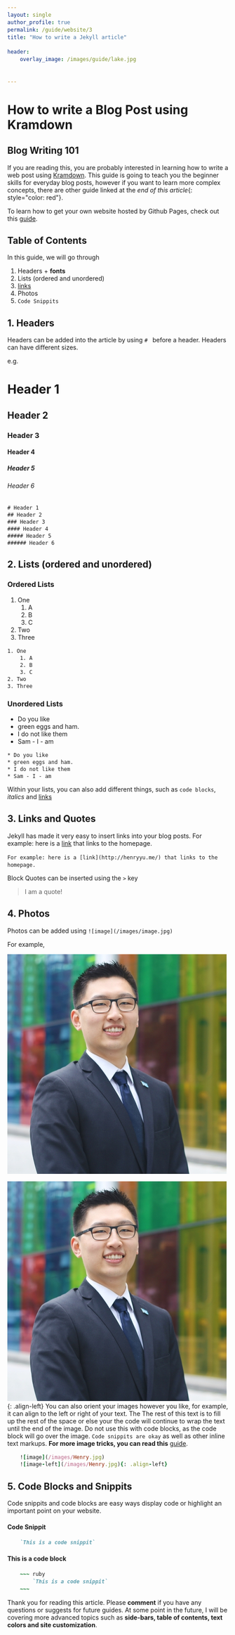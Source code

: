 ```yaml
---
layout: single
author_profile: true
permalink: /guide/website/3
title: "How to write a Jekyll article"

header:
    overlay_image: /images/guide/lake.jpg

    
---
```



# How to write a Blog Post using Kramdown 

## Blog Writing **101**

If you are reading this, you are probably interested in learning how to write a web post using [Kramdown](http://kramdown.gettalong.org/quickref.html#inline-attributes). This guide is going to teach you the beginner skills for everyday blog posts, however if you want to learn more complex concepts, there are other guide linked at the *end of this article*{: style="color: red"}. 


To learn how to get your own website hosted by Github Pages, check out this [guide](https://mmistakes.github.io/minimal-mistakes/docs/quick-start-guide/). 

## Table of Contents 
In this guide, we will go through 

1. Headers + **fonts**  
2. Lists (ordered and unordered)
3. [links](https://jekyllrb.com/docs/github-pages/)
4. Photos 
5. `Code Snippits`


## 1. Headers 
Headers can be added into the article by using `# ` before a header. Headers can have different sizes.  

e.g. 

# Header 1

## Header 2

### Header 3

#### Header 4

##### Header 5

###### Header 6

    # Header 1 
    ## Header 2 
    ### Header 3 
    #### Header 4 
    ##### Header 5 
    ###### Header 6
    
## 2. Lists (ordered and unordered)

### Ordered Lists 

1. One 
    1. A
    2. B
    3. C
2. Two
3. Three

~~~
1. One 
    1. A
    2. B
    3. C
2. Two
3. Three
~~~

### Unordered Lists 
* Do you like 
* green eggs and ham. 
* I do not like them 
* Sam - I - am 

~~~
* Do you like 
* green eggs and ham. 
* I do not like them 
* Sam - I - am 
~~~

Within your lists, you can also add different things, such as `code blocks`, *italics* and [links](http://henryyu.me/guide/)


## 3. Links and Quotes

Jekyll has made it very easy to insert links into your blog posts. For example: here is a [link](http://henryyu.me/) that links to the homepage. 

`For example: here is a [link](http://henryyu.me/) that links to the homepage. `

Block Quotes can be inserted using the `>` key 

> I am a quote! 

## 4. Photos 

Photos can be added using `![image](/images/image.jpg)` 

For example, 

![image](/images/Henry.jpg)

![image-left](/images/Henry.jpg){: .align-left} 
You can also orient your images however you like, for example, it can align to the left or right of your text. The The rest of this text is to fill up the rest of the space or else your the code will continue to wrap the text until the end of the image. Do not use this with code blocks, as the code block will go over the image. `Code snippits are okay` as well as other inline text markups. **For more image tricks, you can read this** [guide](https://mmistakes.github.io/minimal-mistakes/docs/utility-classes/).

~~~ ruby
    ![image](/images/Henry.jpg)
    ![image-left](/images/Henry.jpg){: .align-left} 
~~~

## 5. Code Blocks and Snippits 

Code snippits and code blocks are easy ways display code or highlight an important point on your website. 

#### Code Snippit

~~~ ruby 
    `This is a code snippit`
~~~

#### This is a code block

~~~ ruby
    ~~~ ruby 
        `This is a code snippit`
    ~~~
~~~
    

Thank you for reading this article. Please **comment** if you have any questions or suggests for future guides. At some point in the future, I will be covering more advanced topics such as **side-bars, table of contents, text colors and site customization**. 
